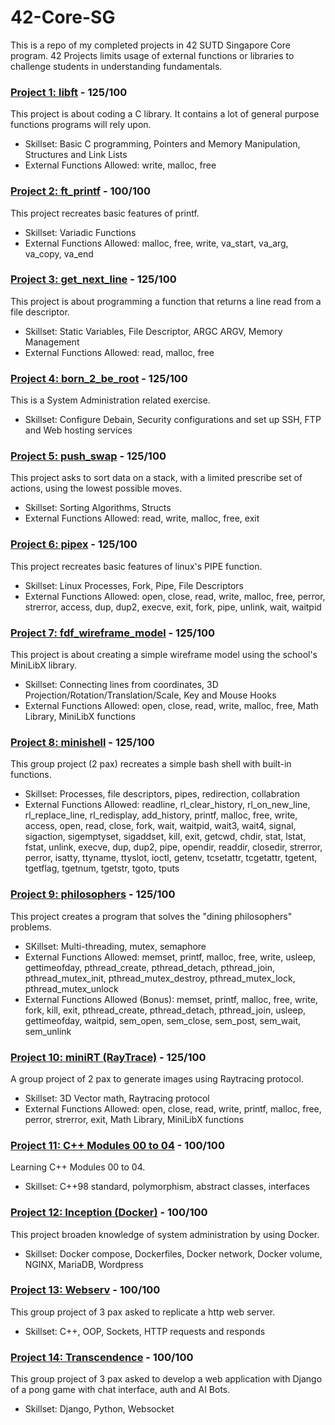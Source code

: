 # 42-Core-SG
This is a repo of my completed projects in 42 SUTD Singapore Core program. 42 Projects limits usage of external functions or libraries to challenge students in understanding fundamentals. 
### [Project 1: libft](https://github.com/ateow/42-Core-SG/tree/main/%2301_libft) - 125/100
This project is about coding a C library. It contains a lot of general purpose functions programs will rely upon.
- Skillset: Basic C programming, Pointers and Memory Manipulation, Structures and Link Lists
- External Functions Allowed: write, malloc, free

### [Project 2: ft_printf](https://github.com/ateow/42-Core-SG/tree/main/%2302_ft_printf) - 100/100
This project recreates basic features of printf.
- Skillset: Variadic Functions
- External Functions Allowed: malloc, free, write, va_start, va_arg, va_copy, va_end

### [Project 3: get_next_line](https://github.com/ateow/42-Core-SG/tree/main/%2303_get_next_line) - 125/100
This project is about programming a function that returns a line read from a file descriptor.
- Skillset: Static Variables, File Descriptor, ARGC ARGV, Memory Management
- External Functions Allowed: read, malloc, free

### [Project 4: born_2_be_root](https://github.com/ateow/42-Core-SG/tree/main/%2304_born2beRoot) - 125/100
This is a System Administration related exercise.
- Skillset: Configure Debain, Security configurations and set up SSH, FTP and Web hosting services

### [Project 5: push_swap](https://github.com/ateow/42-Core-SG/tree/main/%2305_push_swap) - 125/100
This project asks to sort data on a stack, with a limited prescribe set of actions, using the lowest possible moves.
- Skillset: Sorting Algorithms, Structs
- External Functions Allowed: read, write, malloc, free, exit

### [Project 6: pipex](https://github.com/ateow/42-Core-SG/tree/main/%2306_pipex) - 125/100
This project recreates basic features of linux's PIPE function.
- Skillset: Linux Processes, Fork, Pipe, File Descriptors
- External Functions Allowed: open, close, read, write, malloc, free, perror, strerror, access, dup, dup2, execve, exit, fork, pipe, unlink, wait, waitpid

### [Project 7: fdf_wireframe_model](https://github.com/ateow/42-Core-SG/tree/main/%2307_FdF_wireframe_model) - 125/100
This project is about creating a simple wireframe model using the school's MiniLibX library.
- Skillset: Connecting lines from coordinates, 3D Projection/Rotation/Translation/Scale, Key and Mouse Hooks
- External Functions Allowed: open, close, read, write, malloc, free, Math Library, MiniLibX functions

### [Project 8: minishell](https://github.com/ateow/42-Core-SG/tree/main/%2308_minishell) - 125/100
This group project (2 pax) recreates a simple bash shell with built-in functions.
- Skillset: Processes, file descriptors, pipes, redirection, collabration
- External Functions Allowed: readline, rl_clear_history, rl_on_new_line, rl_replace_line, rl_redisplay, add_history, printf, malloc, free, write, access, open, read, close, fork, wait, waitpid, wait3, wait4, signal, sigaction, sigemptyset, sigaddset, kill, exit, getcwd, chdir, stat, lstat, fstat, unlink, execve, dup, dup2, pipe, opendir, readdir, closedir, strerror, perror, isatty, ttyname, ttyslot, ioctl, getenv, tcsetattr, tcgetattr, tgetent, tgetflag, tgetnum, tgetstr, tgoto, tputs

### [Project 9: philosophers](https://github.com/ateow/42-Core-SG/tree/main/%2309_philosophers) - 125/100
This project creates a program that solves the "dining philosophers" problems.
- SKillset: Multi-threading, mutex, semaphore
- External Functions Allowed: memset, printf, malloc, free, write, usleep, gettimeofday, pthread_create, pthread_detach, pthread_join, pthread_mutex_init, pthread_mutex_destroy, pthread_mutex_lock, pthread_mutex_unlock
- External Functions Allowed (Bonus): memset, printf, malloc, free, write, fork, kill, exit, pthread_create, pthread_detach, pthread_join, usleep, gettimeofday, waitpid, sem_open, sem_close, sem_post, sem_wait, sem_unlink

### [Project 10: miniRT (RayTrace)](https://github.com/ateow/42-Core-SG/tree/main/%2310_miniRT) - 125/100
A group project of 2 pax to generate images using Raytracing protocol. 
- Skillset: 3D Vector math, Raytracing protocol
- External Functions Allowed: open, close, read, write, printf, malloc, free, perror, strerror, exit, Math Library, MiniLibX functions

### [Project 11: C++ Modules 00 to 04](https://github.com/ateow/42-Core-SG/tree/main/%2311_C++_modules) - 100/100
Learning C++ Modules 00 to 04. 
- Skillset: C++98 standard, polymorphism, abstract classes, interfaces

### [Project 12: Inception (Docker)](https://github.com/ateow/42-Core-SG/tree/main/%2312_inception) - 100/100
This project broaden knowledge of system administration by using Docker. 
- Skillset: Docker compose, Dockerfiles, Docker network, Docker volume, NGINX, MariaDB, Wordpress

### [Project 13: Webserv](https://github.com/ateow/42-Core-SG/tree/main/%2313_webserv) - 100/100
This group project of 3 pax asked to replicate a http web server.
- Skillset: C++, OOP, Sockets, HTTP requests and responds 

### [Project 14: Transcendence](https://github.com/ateow/Transcendance) - 100/100
This group project of 3 pax asked to develop a web application with Django of a pong game with chat interface, auth and AI Bots.
- Skillset: Django, Python, Websocket 
